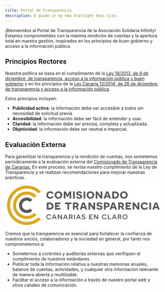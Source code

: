 ```yaml
---
title: Portal de Transparencia
description: A guide in my new Starlight docs site.
---
```


¡Bienvenidos al Portal de Transparencia de la Asociación Solidaria Infinity! Estamos comprometidos con la máxima rendición de cuentas y la apertura total en nuestra gestión, inspirados en los principios de buen gobierno y acceso a la información pública.

## Principios Rectores

Nuestra política se basa en el cumplimiento de la <a href="https://www.boe.es/eli/es/l/2013/12/09/19/con" target="_blank" alt="Acceso externo a Ley 19/2013, de 9 de diciembre, de transparencia, acceso a la información pública y buen gobierno">Ley 19/2013, de 9 de diciembre, de transparencia, acceso a la información pública y buen gobierno</a> y en los principios de la <a href="https://www.boe.es/eli/es-cn/l/2014/12/26/12" target="_blank" alt="Acceso externo a Ley Canaria 12/2014, de 26 de diciembre, de transparencia y acceso a la información pública">Ley Canaria 12/2014, de 26 de diciembre, de transparencia y acceso a la información pública</a>. 

Estos principios incluyen:

- **Publicidad activa**: la información debe ser accesible a todos sin necesidad de solicitud previa.
- **Accesibilidad**: la información debe ser fácil de entender y usar.
- **Claridad**: la información debe ser precisa, completa y actualizada.
- **Objetividad**: la información debe ser neutral e imparcial.

## Evaluación Externa

Para garantizar la transparencia y la rendición de cuentas, nos sometemos periódicamente  a la evaluación externa del  <a href="" target="_blank" alt="Acceso a la web del Comisionado de Transparencia de Canarias">Comisionado de Transparencia de Canarias.</a> En este proceso, se revisa nuestro cumplimiento de la Ley de Transparencia y se realizan recomendaciones para mejorar nuestras prácticas.
<!-- Imagen almacenada en public/images/ -->
<!-- Utiliza la ruta de archivo relativa a public/ -->
![Logotipo del Comisionado de Trnansparencia de Canarias](../../../assets/images/comisionado-de-transparencia.png)

Cremos que la transparencia es esencial para fortalecer la confianza de nuestros socios, colaboradores y la sociedad en general, por tanto nos comprometemos a:
- Someternos a controles y auditorías externas que verifiquen el cumplimiento de nuestros estándares.
- Publicar toda la información relativa a nuestras memorias anuales, balance de cuentas, actividades, y cualquier otra información relevante de manera abierta y reutilizable.
- Facilitar el acceso a la información a través de nuestro portal web y otros canales de comunicación.
